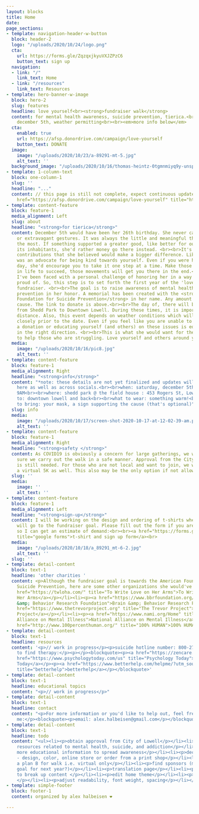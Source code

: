 ```yaml
---
layout: blocks
title: Home
date: 
page_sections:
- template: navigation-header-w-button
  block: header-2
  logo: "/uploads/2020/10/24/logo.png"
  cta:
    url: https://forms.gle/ZqzqxjkyuVXJZPzC6
    button_text: sign up
  navigation:
  - link: "/"
    link_text: Home
  - link: "/resources"
    link_text: Resources
- template: hero-banner-w-image
  block: hero-2
  slug: features
  headline: love yourself<br><strong>fundraiser walk</strong>
  content: for mental health awareness, suicide prevention, tierica.<br><br>saturday
    december 5th, weather permitting<br><br><em>more info below</em>
  cta:
    enabled: true
    url: https://afsp.donordrive.com/campaign/love-yourself
    button_text: DONATE
  image:
    image: "/uploads/2020/10/23/a-89291-mt-5.jpg"
    alt_text: ''
  background_image: "/uploads/2020/10/16/thomas-heintz-0tgmnmiyq9y-unsplash.jpg"
- template: 1-column-text
  block: one-column-1
  slug: ''
  headline: "..."
  content: // this page is still not complete, expect continuous updates<strong><br><br></strong><a
    href="https://afsp.donordrive.com/campaign/love-yourself" title="https://afsp.donordrive.com/campaign/love-yourself">https://afsp.donordrive.com/campaign/love-yourself</a>
- template: content-feature
  block: feature-1
  media_alignment: Left
  slug: about
  headline: "<strong>for tierica</strong>"
  content: December 5th would have been her 26th birthday. She never cared for material
    or extravagant gestures. It was always the little and meaningful things she appreciated
    the most. If something supported a greater good, like better for our planet and
    its inhabitants, she'd rather money go there instead. <br><br>It's these small
    contributions that she believed would make a bigger difference. Likewise, she
    was an advocate for being kind towards yourself. Even if you were having a challenging
    day, she'd encourage you to take it one step at a time. Make those tiny strides
    in life to succeed, those movements will get you there in the end.<br><br>Recently,
    I've been faced with a personal challenge of honoring her in a way she would be
    proud of. So, this step is to set forth the first year of the 'love yourself'
    fundraiser. <br><br>The goal is to raise awareness of mental health and suicide
    prevention in her honor. A memorial has been created with the <strong>American
    Foundation for Suicide Prevention</strong> in her name. Any amount helps in this
    cause. The link to donate is above.<br><br>The day of, there will be a 5K walk
    from Shedd Park to Downtown Lowell. During these times, it is important we social
    distance. Also, this event depends on weather conditions which will be followed
    closely prior to the date. Even if you feel like you are unable to participate,
    a donation or educating yourself (and others) on these issues is equally a step
    in the right direction. <br><br>This is what she would want for the world; continue
    to help those who are struggling. Love yourself and others around you.
  media:
    image: "/uploads/2020/10/16/pic8.jpg"
    alt_text: ''
- template: content-feature
  block: feature-1
  media_alignment: Right
  headline: "<strong>info</strong>"
  content: "*note: these details are not yet finalized and updates will be posted
    here as well as across socials.<br><br>when: saturday, december 5th<br><br>time:
    9AM<br><br>where: shedd park @ the field house : 453 Rogers St, Lowell, MA 01852<br><br>where
    to: downtown lowell and back<br><br>what to wear: something warm!<br><br>what
    to bring: your mask, a sign supporting the cause (that's optional)"
  slug: info
  media:
    image: "/uploads/2020/10/17/screen-shot-2020-10-17-at-12-02-39-am.png"
    alt_text: ''
- template: content-feature
  block: feature-1
  media_alignment: Right
  headline: "<strong>safety </strong>"
  content: As COVID19 is obviously a concern for large gatherings, we want to make
    sure we carry out the walk in a safe manner. Approval from the City of Lowell
    is still needed. For those who are not local and want to join, we will be organizing
    a virtual 5K as well. This also may be the only option if not allowed.
  slug: ''
  media:
    image: ''
    alt_text: ''
- template: content-feature
  block: feature-1
  media_alignment: Left
  headline: "<strong>sign-up</strong>"
  content: I will be working on the design and ordering of t-shirts where all profits
    will go to the fundraiser goal. Please fill out the form if you are interested
    so I can get an estimate of demand:<br><br><a href="https://forms.gle/xEXWsF4TvaoCtwPDA"
    title="google forms">t-shirt and sign up form</a><br>
  media:
    image: "/uploads/2020/10/18/a_89291_mt-6-2.jpg"
    alt_text: ''
  slug: ''
- template: detail-content
  block: text-1
  headline: 'other charities '
  content: <p>Although the fundraiser goal is towards the American Foundation for
    Suicide Prevention, here are some other organizations she would've loved to support.</p><ul><li><p><a
    href="https://twloha.com/" title="To Write Love on Her Arms">To Write Love on
    Her Arms</a></p></li><li><p><a href="https://www.bbrfoundation.org/" title="Brain
    &amp; Behavior Research Foundation">Brain &amp; Behavior Research Foundation</a></p></li><li><p><a
    href="https://www.thetrevorproject.org" title="The Trevor Project">The Trevor
    Project</a></p></li><li><p><a href="https://www.nami.org/Home" title="National
    Alliance on Mental Illness">National Alliance on Mental Illness</a></p></li><li><p><a
    href="http://www.100percenthuman.org/" title="100% HUMAN">100% HUMAN</a></p></li></ul>
- template: detail-content
  block: text-1
  headline: resources
  content: '<p>// work in progress</p><p>suicide hotline number: 800-273-8255 (24/7)</p><p>ways
    to find therapy:</p><p></p><blockquote><p><a href="https://zencare.co/" title="Zencare">Zencare</a></p><p><a
    href="https://www.psychologytoday.com/us" title="Psychology Today">Psychology
    Today</a></p><p><a href="https://www.betterhelp.com/helpme/?utm_source=AdWords&amp;utm_medium=Search_PPC_c&amp;utm_term=betterhelp_e&amp;utm_content=25637168530&amp;network=g&amp;placement=&amp;target=&amp;matchtype=e&amp;utm_campaign=177007450&amp;ad_type=text&amp;adposition=&amp;gclid=Cj0KCQjw8rT8BRCbARIsALWiOvSSboRCULcyKzGg0yAnTKr89xuLn-HCkYnLLD4E5XLaMi5sHhQBOxUaAgqKEALw_wcB&amp;not_found=1&amp;gor=helpme"
    title="betterhelp">betterhelp</a></p></blockquote>'
- template: detail-content
  block: text-1
  headline: educational topics
  content: "<p>// work in progress</p>"
- template: detail-content
  block: text-1
  headline: contact
  content: "<p>For more information or you'd like to help out, feel free to contact
    me:</p><blockquote><p>email: alex.halbeisen@gmail.com</p></blockquote>"
- template: detail-content
  block: text-1
  headline: todo
  content: "<ul><li><p>obtain approval from City of Lowell</p></li><li><p>obtain more
    resources related to mental health, suicide, and addiction</p></li><li><p>provide
    more educational information to spread awareness</p></li><li><p>decide t-shirt
    - design, color, online store or order from a print shop</p></li><li><p>create
    a plan B for walk i.e. virtual only</p></li><li><p>find sponsors (maybe, add as
    goal for next year?)</p></li><li><p>translation page</p></li><li><p>expand site
    to break up content </p></li><li><p>edit home theme</p></li><li><p>finalize logo
    </p></li><li><p>adjust readability, font weight, spacing</p></li></ul>"
- template: simple-footer
  block: footer-1
  content: organized by alex halbeisen ❤️

---
```

